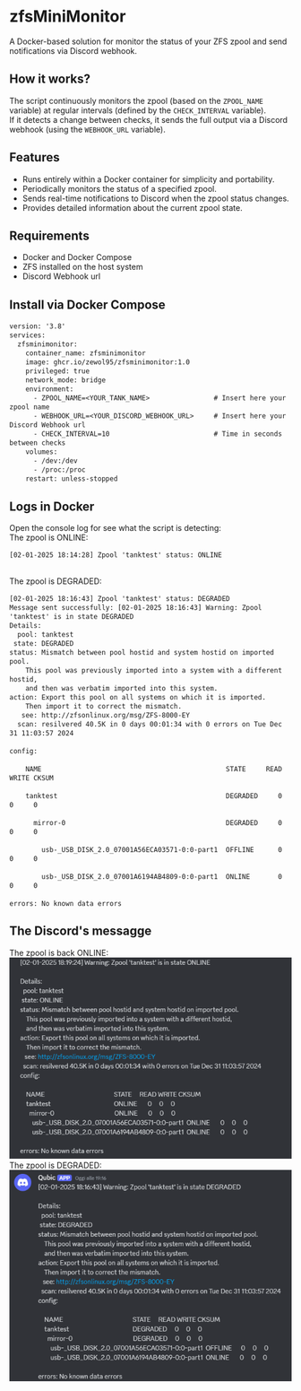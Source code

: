 # zfsMiniMonitor
A Docker-based solution for monitor the status of your ZFS zpool and send notifications via Discord webhook.

## How it works?
The script continuously monitors the zpool (based on the `ZPOOL_NAME` variable) at regular intervals (defined by the `CHECK_INTERVAL` variable). \
If it detects a change between checks, it sends the full output via a Discord webhook (using the `WEBHOOK_URL` variable).

## Features
- Runs entirely within a Docker container for simplicity and portability.
- Periodically monitors the status of a specified zpool.
- Sends real-time notifications to Discord when the zpool status changes.
- Provides detailed information about the current zpool state.

## Requirements
- Docker and Docker Compose
- ZFS installed on the host system
- Discord Webhook url

## Install via Docker Compose

```
version: '3.8'
services:
  zfsminimonitor:
    container_name: zfsminimonitor
    image: ghcr.io/zewol95/zfsminimonitor:1.0
    privileged: true
    network_mode: bridge
    environment:
      - ZPOOL_NAME=<YOUR_TANK_NAME>                # Insert here your zpool name
      - WEBHOOK_URL=<YOUR_DISCORD_WEBHOOK_URL>     # Insert here your Discord Webhook url
      - CHECK_INTERVAL=10                          # Time in seconds between checks
    volumes:
      - /dev:/dev
      - /proc:/proc
    restart: unless-stopped

```

## Logs in Docker
Open the console log for see what the script is detecting: \
The zpool is ONLINE: 
```
[02-01-2025 18:14:28] Zpool 'tanktest' status: ONLINE
```
\
The zpool is DEGRADED: 
```
[02-01-2025 18:16:43] Zpool 'tanktest' status: DEGRADED
Message sent successfully: [02-01-2025 18:16:43] Warning: Zpool 'tanktest' is in state DEGRADED
Details:
  pool: tanktest
 state: DEGRADED
status: Mismatch between pool hostid and system hostid on imported pool.
	This pool was previously imported into a system with a different hostid,
	and then was verbatim imported into this system.
action: Export this pool on all systems on which it is imported.
	Then import it to correct the mismatch.
   see: http://zfsonlinux.org/msg/ZFS-8000-EY
  scan: resilvered 40.5K in 0 days 00:01:34 with 0 errors on Tue Dec 31 11:03:57 2024

config:

	NAME                                              STATE     READ WRITE CKSUM

	tanktest                                          DEGRADED     0     0     0

	  mirror-0                                        DEGRADED     0     0     0

	    usb-_USB_DISK_2.0_07001A56ECA03571-0:0-part1  OFFLINE      0     0     0

	    usb-_USB_DISK_2.0_07001A6194AB4809-0:0-part1  ONLINE       0     0     0

errors: No known data errors
```
## The Discord's messagge
The zpool is back ONLINE: \
![Testo alternativo](image/message_online.PNG)
\
The zpool is DEGRADED: \
![Testo alternativo](image/message_degraded.PNG)



